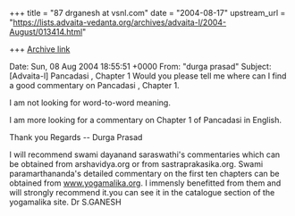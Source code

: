 +++
title = "87 drganesh at vsnl.com"
date = "2004-08-17"
upstream_url = "https://lists.advaita-vedanta.org/archives/advaita-l/2004-August/013414.html"

+++
[Archive link](https://lists.advaita-vedanta.org/archives/advaita-l/2004-August/013414.html)

Date: Sun, 08 Aug 2004 18:55:51 +0000
From: "durga prasad" <janaswamy2001 at hotmail.com>
Subject: [Advaita-l] Pancadasi , Chapter 1
Would you please tell me where can I find a
good commentary on Pancadasi , Chapter 1.

I am not looking for  word-to-word meaning.

I am more looking for a commentary on Chapter 1 of Pancadasi in English.

Thank you
Regards
-- Durga Prasad


I will recommend swami dayanand saraswathi's commentaries which can be obtained from arshavidya.org or from sastraprakasika.org. 
Swami paramarthananda's detailed commentary on the first ten chapters can be obtained from www.yogamalika.org. I immensly benefitted from them and will strongly recommend it.you can see it in the catalogue section of the yogamalika site.
Dr S.GANESH  



